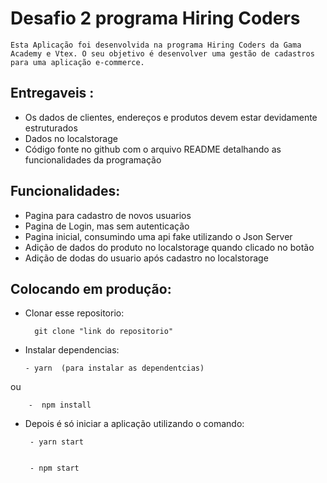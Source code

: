 # Desafio 2 programa Hiring Coders

    Esta Aplicação foi desenvolvida na programa Hiring Coders da Gama Academy e Vtex. O seu objetivo é desenvolver uma gestão de cadastros para uma aplicação e-commerce.

## Entregaveis :
    
- Os dados de clientes, endereços e produtos devem estar devidamente estruturados
- Dados no localstorage
- Código fonte no github com o arquivo README detalhando as funcionalidades da programação

## Funcionalidades:
  
- Pagina para cadastro de novos usuarios
- Pagina de Login, mas sem autenticação
- Pagina inicial, consumindo uma api fake utilizando o Json Server
- Adição de dados do produto no localstorage quando clicado no botão  
- Adição de dodas do usuario após cadastro no localstorage

## Colocando em produção:

- Clonar esse repositorio:

        git clone "link do repositorio"

- Instalar dependencias:

      - yarn  (para instalar as dependentcias) 

ou
        
        -  npm install

-  Depois é só iniciar a aplicação utilizando o comando:


        - yarn start 


        - npm start
